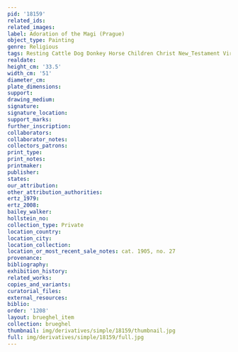 ```yaml
---
pid: '18159'
related_ids: 
related_images: 
label: Adoration of the Magi (Prague)
object_type: Painting
genre: Religious
tags: Resting Cattle Dog Donkey Horse Children Christ New_Testament Virgin_Mary
realdate: 
height_cm: '33.5'
width_cm: '51'
diameter_cm: 
plate_dimensions: 
support: 
drawing_medium: 
signature: 
signature_location: 
support_marks: 
further_inscription: 
collaborators: 
collaborator_notes: 
collectors_patrons: 
print_type: 
print_notes: 
printmaker: 
publisher: 
states: 
our_attribution: 
other_attribution_authorities: 
ertz_1979: 
ertz_2008: 
bailey_walker: 
hollstein_no: 
collection_type: Private
location_country: 
location_city: 
location_collection: 
location_or_most_recent_sale_notes: cat. 1905, no. 27
provenance: 
bibliography: 
exhibition_history: 
related_works: 
copies_and_variants: 
curatorial_files: 
external_resources: 
biblio: 
order: '1208'
layout: brueghel_item
collection: brueghel
thumbnail: img/derivatives/simple/18159/thumbnail.jpg
full: img/derivatives/simple/18159/full.jpg
---
```

